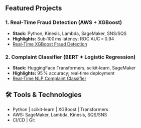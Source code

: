## Featured Projects

### 1. Real‑Time Fraud Detection (AWS + XGBoost)
- **Stack:** Python, Kinesis, Lambda, SageMaker, SNS/SQS
- **Highlights:** Sub‑100 ms latency; ROC AUC = 0.94
- [Real-Time XGBoost Fraud Detection](https://github.com/jayshree-pillai/real-time-xgb-fraud-detection)


### 2. Complaint Classifier (BERT + Logistic Regression)
- **Stack:** HuggingFace Transformers, scikit‑learn, SageMaker
- **Highlights:** 95 % accuracy; real‑time deployment
- [Real-Time NLP Complaint Classifier](https://github.com/jayshree-pillai/real-time-nlp-complaint-classifier)


## 🛠️ Tools & Technologies
- Python | scikit-learn | XGBoost | Transformers  
- AWS: SageMaker, Lambda, Kinesis, SQS/SNS  
- CI/CD | Git

